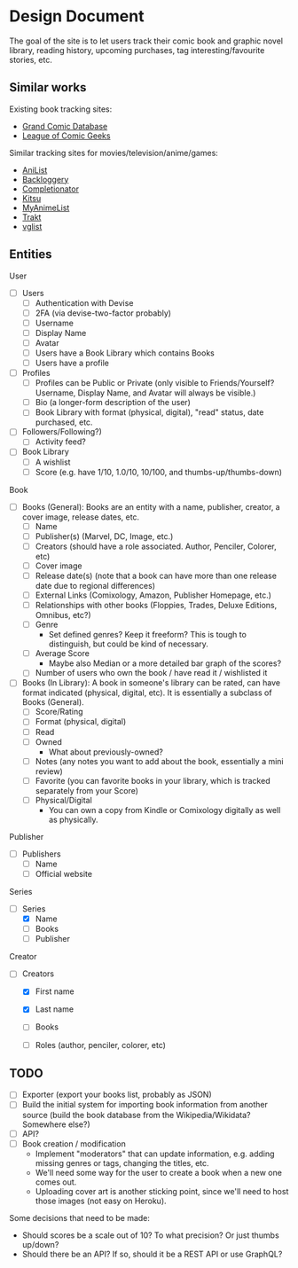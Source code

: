 # Design Document

The goal of the site is to let users track their comic book and graphic novel library, reading history, upcoming purchases, tag interesting/favourite stories, etc.

## Similar works

Existing book tracking sites:
- [Grand Comic Database](https://www.comics.org/)
- [League of Comic Geeks](https://leagueofcomicgeeks.com/)

Similar tracking sites for movies/television/anime/games:

- [AniList](https://anilist.co)
- [Backloggery](http://backloggery.com/)
- [Completionator](https://www.completionator.com/Game?platformIDs=53&sortColumn=GameName&sortDirection=ASC)
- [Kitsu](https://kitsu.io)
- [MyAnimeList](https://myanimelist.net/)
- [Trakt](https://trakt.tv)
- [vglist](https://vglist.co)

## Entities

User
- [ ] Users
  - [ ] Authentication with Devise
  - [ ] 2FA (via devise-two-factor probably)
  - [ ] Username
  - [ ] Display Name
  - [ ] Avatar
  - [ ] Users have a Book Library which contains Books
  - [ ] Users have a profile
- [ ] Profiles
  - [ ] Profiles can be Public or Private (only visible to Friends/Yourself? Username, Display Name, and Avatar will always be visible.)
  - [ ] Bio (a longer-form description of the user)
  - [ ] Book Library with format (physical, digital), "read" status, date purchased, etc.
- [ ] Followers/Following?)
  - [ ] Activity feed?
- [ ] Book Library
  - [ ] A wishlist
  - [ ] Score (e.g. have 1/10, 1.0/10, 10/100, and thumbs-up/thumbs-down)

Book
- [ ] Books (General): Books are an entity with a name, publisher, creator, a cover image, release dates, etc.
  - [ ] Name
  - [ ] Publisher(s) (Marvel, DC, Image, etc.)
  - [ ] Creators (should have a role associated. Author, Penciler, Colorer, etc)
  - [ ] Cover image
  - [ ] Release date(s) (note that a book can have more than one release date due to regional differences)
  - [ ] External Links (Comixology, Amazon, Publisher Homepage, etc.)
  - [ ] Relationships with other books (Floppies, Trades, Deluxe Editions, Omnibus, etc?)
  - [ ] Genre
    - Set defined genres? Keep it freeform? This is tough to distinguish, but could be kind of necessary.
  - [ ] Average Score
    - Maybe also Median or a more detailed bar graph of the scores?
  - [ ] Number of users who own the book / have read it / wishlisted it
- [ ] Books (In Library): A book in someone's library can be rated, can have format indicated (physical, digital, etc). It is essentially a subclass of Books (General).
  - [ ] Score/Rating
  - [ ] Format (physical, digital)
  - [ ] Read
  - [ ] Owned
    - What about previously-owned?
  - [ ] Notes (any notes you want to add about the book, essentially a mini review)
  - [ ] Favorite (you can favorite books in your library, which is tracked separately from your Score)
  - [ ] Physical/Digital
    - You can own a copy from Kindle or Comixology digitally as well as physically.

Publisher
- [ ] Publishers
  - [ ] Name
  - [ ] Official website

Series
- [ ] Series
  - [x] Name
  - [ ] Books
  - [ ] Publisher

Creator
- [ ] Creators
  - [x] First name
  - [x] Last name
  - [ ] Books
  - [ ] Roles (author, penciler, colorer, etc)


## TODO

- [ ] Exporter (export your books list, probably as JSON)
- [ ] Build the initial system for importing book information from another source (build the book database from the Wikipedia/Wikidata? Somewhere else?)
- [ ] API?
- [ ] Book creation / modification
  - Implement "moderators" that can update information, e.g. adding missing genres or tags, changing the titles, etc.
  - We'll need some way for the user to create a book when a new one comes out.
  - Uploading cover art is another sticking point, since we'll need to host those images (not easy on Heroku).

Some decisions that need to be made:

- Should scores be a scale out of 10? To what precision? Or just thumbs up/down?
- Should there be an API? If so, should it be a REST API or use GraphQL?
